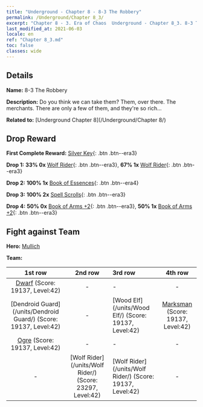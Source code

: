 ```yaml
---
title: "Underground - Chapter 8 - 8-3 The Robbery"
permalink: /Underground/Chapter 8_3/
excerpt: "Chapter 8 - 3. Era of Chaos  Underground - Chapter 8_3. 8-3 The Robbery"
last_modified_at: 2021-06-03
locale: en
ref: "Chapter 8_3.md"
toc: false
classes: wide
---
```


## Details

 **Name:** 8-3 The Robbery

 **Description:** Do you think we can take them? Them, over there. The merchants. There are only a few of them, and they're so rich...

 **Related to:** [Underground Chapter 8](/Underground/Chapter 8/)

## Drop Reward

 **First Complete Reward:** [Silver Key](/Items/con_693/){: .btn .btn--era3}

 **Drop 1:** **33% 0x** [Wolf Rider](/Items/unt_218/){: .btn .btn--era3}, **67% 1x** [Wolf Rider](/Items/unt_218/){: .btn .btn--era3}

 **Drop 2:** **100% 1x** [Book of Essences](/Items/mat_39/){: .btn .btn--era4}

 **Drop 3:** **100% 2x** [Spell Scrolls](/Items/con_694/){: .btn .btn--era3}

 **Drop 4:** **50% 0x** [Book of Arms +2](/Items/mat_32/){: .btn .btn--era3}, **50% 1x** [Book of Arms +2](/Items/mat_32/){: .btn .btn--era3}


## Fight against Team
 **Hero:** [Mullich](/heroes/Mullich/)

 **Team:**


  | 1st row | 2nd row | 3rd row | 4th row |
  |:----:|:----:|:----|:----:|
  | [Dwarf](/units/Dwarf/) (Score: 19137, Level:42)  | - | - | - |
  | [Dendroid Guard](/units/Dendroid Guard/) (Score: 19137, Level:42)  | - | [Wood Elf](/units/Wood Elf/) (Score: 19137, Level:42)  | [Marksman](/units/Marksman/) (Score: 19137, Level:42)  |
  | [Ogre](/units/Ogre/) (Score: 19137, Level:42)  | - | - | - |
  | - | [Wolf Rider](/units/Wolf Rider/) (Score: 23297, Level:42)  | [Wolf Rider](/units/Wolf Rider/) (Score: 19137, Level:42)  | - |


